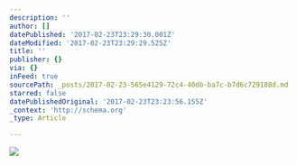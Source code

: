 ```yaml
---
description: ''
author: []
datePublished: '2017-02-23T23:29:30.001Z'
dateModified: '2017-02-23T23:29:29.525Z'
title: ''
publisher: {}
via: {}
inFeed: true
sourcePath: _posts/2017-02-23-565e4129-72c4-40db-ba7c-b7d6c729188d.md
starred: false
datePublishedOriginal: '2017-02-23T23:23:56.155Z'
_context: 'http://schema.org'
_type: Article

---
```

![](https://the-grid-user-content.s3-us-west-2.amazonaws.com/c6cbeb35-7dbd-4b06-9830-1985baa5e398.jpg)
